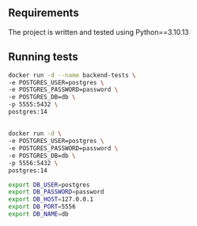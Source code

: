 ## Requirements
The project is written and tested using Python==3.10.13

## Running tests

```bash
docker run -d --name backend-tests \
-e POSTGRES_USER=postgres \
-e POSTGRES_PASSWORD=password \
-e POSTGRES_DB=db \
-p 5555:5432 \
postgres:14
```

## 

```bash
docker run -d \
-e POSTGRES_USER=postgres \
-e POSTGRES_PASSWORD=password \
-e POSTGRES_DB=db \
-p 5556:5432 \
postgres:14

export DB_USER=postgres
export DB_PASSWORD=password
export DB_HOST=127.0.0.1
export DB_PORT=5556
export DB_NAME=db
```
